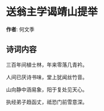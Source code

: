# 送翁主学谒靖山提举

**作者**: 何文季

## 诗词内容

三百年间植士林，年来零落几青衿。

人间已厌诗书味，堂上犹闻丝竹音。

山向静中涵易象，阳于复处见天心。

执经弟子趋函丈，祗恐门前雪意深。

